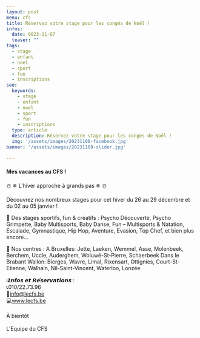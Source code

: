 ```yaml
---
layout: post
menu: cfs
title: Réservez votre stage pour les congés de Noël !
infos:
  date: 0023-11-07
  teaser: ""
tags:
  - stage
  - enfant
  - noel
  - sport
  - fun
  - inscriptions
seo:
  keywords:
    - stage
    - enfant
    - noel
    - sport
    - fun
    - inscriptions
  type: article
  description: Réservez votre stage pour les congés de Noël !
  img: '/assets/images/20231108-facebook.jpg'
banner: '/assets/images/20231108-slider.jpg'

---
```


#### Mes vacances au CFS !

☃️ ❄ L’hiver approche à grands pas ❄ ☃️

Découvrez nos nombreux stages pour cet hiver du 26 au 29 décembre et du 02 au 05 janvier !

🤗 Des stages sportifs, fun & créatifs : Psycho Découverte, Psycho Grimpette, Baby Multisports, Baby Danse, Fun – Multisports & Natation, Escalade, Gymnastique, Hip Hop, Aventure, Evasion, Top Chef, et bien plus encore…

📍 Nos centres :
A Bruxelles: Jette, Laeken, Wemmel, Asse, Molenbeek, Berchem, Uccle, Auderghem, Woluwé-St-Pierre, Schaerbeek
Dans le Brabant Wallon: Bierges, Wavre, Limal, Rixensart, Ottignies, Court-St-Etienne, Walhain, Nil-Saint-Vincent, Waterloo, Lonzée

ℹ️𝙄𝙣𝙛𝙤𝙨 𝙚𝙩 𝙍𝙚́𝙨𝙚𝙧𝙫𝙖𝙩𝙞𝙤𝙣𝙨 :<br>
📞010/22.73.96<br>
📧info@lecfs.be<br>
💻www.lecfs.be<br>
<br>
À bientôt<br><br>
L’Equipe du CFS